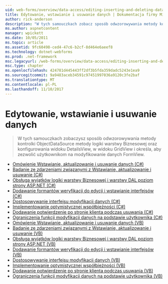 ```yaml
---
uid: web-forms/overview/data-access/editing-inserting-and-deleting-data/index
title: Edytowanie, wstawianie i usuwanie danych | Dokumentacja firmy Microsoft
author: rick-anderson
description: "W tych samouczkach zobacz sposób odwzorowywania metody kontrolki ObjectDataSource metody logiki warstwy Biznesowej oraz konfigurowania GridView, widoku DetailsView i FormView co..."
ms.author: aspnetcontent
manager: wpickett
ms.date: 10/05/2011
ms.topic: article
ms.assetid: 9fc60498-ced4-47c6-b2cf-8d464e6aeef8
ms.technology: dotnet-webforms
ms.prod: .net-framework
msc.legacyurl: /web-forms/overview/data-access/editing-inserting-and-deleting-data
msc.type: chapter
ms.openlocfilehash: 424781d445443ff2df3b5fda359dadc5243e1ea9
ms.sourcegitcommit: 9a9483aceb34591c97451997036a9120c3fe2baf
ms.translationtype: MT
ms.contentlocale: pl-PL
ms.lasthandoff: 11/10/2017
---
```

<a name="editing-inserting-and-deleting-data"></a>Edytowanie, wstawianie i usuwanie danych
====================
> W tych samouczkach zobaczysz sposób odwzorowywania metody kontrolki ObjectDataSource metody logiki warstwy Biznesowej oraz konfigurowania widoku DetailsView, w widoku GridView i określa, aby zezwolić użytkownikom na modyfikowanie danych FormView.


- [Omówienie Wstawianie, aktualizowanie i usuwanie danych (C#)](an-overview-of-inserting-updating-and-deleting-data-cs.md)
- [Badanie ze zdarzeniami związanymi z Wstawianie, aktualizowanie i usuwanie (C#)](examining-the-events-associated-with-inserting-updating-and-deleting-cs.md)
- [Obsługa wyjątków logiki warstwy Biznesowej i warstwy DAL poziom strony ASP.NET (C#)](handling-bll-and-dal-level-exceptions-in-an-asp-net-page-cs.md)
- [Dodawanie formantów weryfikacji do edycji i wstawianie interfejsów (C#)](adding-validation-controls-to-the-editing-and-inserting-interfaces-cs.md)
- [Dostosowywanie interfejsu modyfikacji danych (C#)](customizing-the-data-modification-interface-cs.md)
- [Implementowanie optymistycznej współbieżności (C#)](implementing-optimistic-concurrency-cs.md)
- [Dodawanie potwierdzenie po stronie klienta podczas usuwania (C#)](adding-client-side-confirmation-when-deleting-cs.md)
- [Ograniczenia funkcji modyfikacji danych na podstawie użytkownika (C#)](limiting-data-modification-functionality-based-on-the-user-cs.md)
- [Omówienie Wstawianie, aktualizowanie i usuwanie danych (VB)](an-overview-of-inserting-updating-and-deleting-data-vb.md)
- [Badanie ze zdarzeniami związanymi z Wstawianie, aktualizowanie i usuwanie (VB)](examining-the-events-associated-with-inserting-updating-and-deleting-vb.md)
- [Obsługa wyjątków logiki warstwy Biznesowej i warstwy DAL poziom strony ASP.NET (VB)](handling-bll-and-dal-level-exceptions-in-an-asp-net-page-vb.md)
- [Dodawanie formantów weryfikacji do edycji i wstawianie interfejsów (VB)](adding-validation-controls-to-the-editing-and-inserting-interfaces-vb.md)
- [Dostosowywanie interfejsu modyfikacji danych (VB)](customizing-the-data-modification-interface-vb.md)
- [Implementowanie optymistycznej współbieżności (VB)](implementing-optimistic-concurrency-vb.md)
- [Dodawanie potwierdzenie po stronie klienta podczas usuwania (VB)](adding-client-side-confirmation-when-deleting-vb.md)
- [Ograniczenia funkcji modyfikacji danych na podstawie użytkownika (VB)](limiting-data-modification-functionality-based-on-the-user-vb.md)

